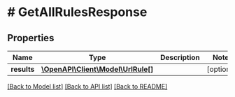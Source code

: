 # # GetAllRulesResponse

## Properties

Name | Type | Description | Notes
------------ | ------------- | ------------- | -------------
**results** | [**\OpenAPI\Client\Model\UrlRule[]**](UrlRule.md) |  | [optional]

[[Back to Model list]](../../README.md#models) [[Back to API list]](../../README.md#endpoints) [[Back to README]](../../README.md)
